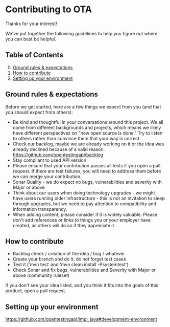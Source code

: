 # Contributing to OTA

Thanks for your interest!

We've put together the following guidelines to help you figure out where you can best be helpful.

## Table of Contents

0. [Ground rules & expectations](#ground-rules--expectations)
0. [How to contribute](#how-to-contribute)
0. [Setting up your environment](#setting-up-your-environment)

## Ground rules & expectations

Before we get started, here are a few things we expect from you (and that you should expect from others):

* Be kind and thoughtful in your conversations around this project. We all come from different backgrounds and projects, which means we likely have different perspectives on "how open source is done." Try to listen to others rather than convince them that your way is correct.
* Check our backlog, maybe we are already working on it or the idea was already declined because of a valid reason. https://github.com/opentestingapi/backlog
* Stay compliant to used API version
* Please ensure that your contribution passes all tests if you open a pull request. If there are test failures, you will need to address them before we can merge your contribution.
* Sonar Quality - we do expect no bugs, vulnerabilities and severity with Major or above
* Think about our users when doing technology upgrades - we might have users running older infrastructure - this is not an invitation to sleep through upgrades, but we need to pay attention to compatibility and information transparency.
* When adding content, please consider if it is widely valuable. Please don't add references or links to things you or your employer have created, as others will do so if they appreciate it.

## How to contribute

* Backlog check / creation of the idea / bug / whatever
* Create your branch and do it, do not forget test cases
* Test it ('mvn test' and 'mvn clean install -Psystemtest')
* Check Sonar and fix bugs, vulnerabilities and Severity with Major or above (community ruleset)

If you don't see your idea listed, and you think it fits into the goals of this product, open a pull request.

## Setting up your environment

https://github.com/opentestingapi/impl_java#development-environment
